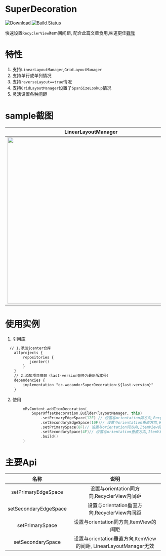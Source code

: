 # SuperDecoration
[ ![Download](https://api.bintray.com/packages/staticsadhu/android/SuperDecoration/images/download.svg?version=1.0.1) ](https://bintray.com/staticsadhu/android/SuperDecoration/1.0.1/link) [![Build Status](https://travis-ci.org/sh1tge/SuperDecoration.svg?branch=master)](https://travis-ci.org/sh1tge/SuperDecoration)

快速设置`RecyclerView`item间间距, 配合此篇文章食用,味道更佳[戳我](https://www.wecando.cc/article/9)

# 特性
1. 支持`LinearLayoutManager`,`GridLayoutManager`
2. 支持单行或单列情况
3. 支持`reverseLayout==true`情况
4. 支持`GridLayoutManager`设置了`SpanSizeLookup`情况
5. 灵活设置各种间距


# sample截图

| LinearLayoutManager        |     normal GridLayoutManager      | GridLayoutManager with Span and reverseLayout   |
| :-------------: |:-------------:| :-------------:|
|<img src="http://blog.wecando.cc/image/20190701/FplFo6vP5gGbdJg-FRcomOFTc-Vy.png" width="540"/>|<img src="http://blog.wecando.cc/image/20190701/FoJW9iWBej5g7h-w0_c1U_pF-wmm.png" width="540"/>|<img src="http://blog.wecando.cc/image/20190701/FgMJJIIUzWEU7k4TpsezXdbeBMX8.png" width="540"/>|

# 使用实例

1. 引用库

```xml
  // 1.添加jcenter仓库
    allprojects {
        repositories {
           jcenter()
        }
    }
    // 2.添加项目依赖（last-version替换为最新版本号）
    dependencies {
        implementation "cc.wecando:SuperDecoration:${last-version}"
    }
```
2. 使用

```kotlin
        mRvContent.addItemDecoration(
            SuperOffsetDecoration.Builder(layoutManager, this)
                .setPrimaryEdgeSpace(12F) // 设置与orientation同方向,RecyclerView内间距,orientation为vertical时, 表示 paddingTop,paddingBottom
                .setSecondaryEdgeSpace(10F)// 设置与orientation垂直方向,RecyclerView内间距,orientation为vertical时, 表示 paddingLeft,paddingRight
                .setPrimarySpace(8F)// 设置与orientation同方向,ItemView的间距
                .setSecondarySpace(4F)// 设置与orientation垂直方向,ItemView的间距, LinearLayoutManager无效
                .build()
        )

```

# 主要Api

| 名称        |     说明      | 
| :-------------: |:-------------:|
|setPrimaryEdgeSpace|  设置与orientation同方向,RecyclerView内间距|
|setSecondaryEdgeSpace| 设置与orientation垂直方向,RecyclerView内间距|
|setPrimarySpace| 设置与orientation同方向,ItemView的间距|
|setSecondarySpace| 设置与orientation垂直方向,ItemView的间距, LinearLayoutManager无效|
